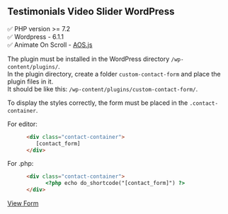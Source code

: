 ## Testimonials Video Slider WordPress

:white_check_mark: PHP version >= 7.2    
:white_check_mark: Wordpress - 6.1.1   
:white_check_mark: Animate On Scroll - [AOS.js](https://michalsnik.github.io/aos/)    

The plugin must be installed in the WordPress directory `/wp-content/plugins/`.    
In the plugin directory, create a folder `custom-contact-form` and place the plugin files in it.    
It should be like this: `/wp-content/plugins/custom-contact-form/`.   

To display the styles correctly, the form must be placed in the `.contact-container`.   

For editor:    
```html
      <div class="contact-container">
         [contact_form]
      </div>
```
   
For .php:    

```html
      <div class="contact-container">
            <?php echo do_shortcode("[contact_form]") ?>
      </div>
```

[View Form](https://nastmobile.com/web-test/plugin-example-custom-contact-form/)
